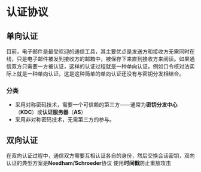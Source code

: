 # 认证协议
## 单向认证
目前，电子邮件是最受欢迎的通信工具，其主要优点是发送方和接收方无需同时在线，只是电子邮件被发到接收方的邮箱中，被保存下来直到接收方来阅读。如果通信双方只需要一方被认证，这样的认证过程就是一种单向认证，例如口令核对法实际上就是一种单向认证，这是这种简单的单向认证还没有与密钥分发相结合。
### 分类
- 采用对称密码技术，需要一个可信赖的第三方——通常为**密钥分发中心**（**KDC**）或**认证服务器**（**AS**）
- 采用非对称密码技术，无需第三方的参与。
## 双向认证
在双向认证过程中，通信双方需要互相认证各自的身份，然后交换会话密钥，双向认证的典型方案是**Needham/Schroeder**协议
使用**时间戳**防止重放攻击